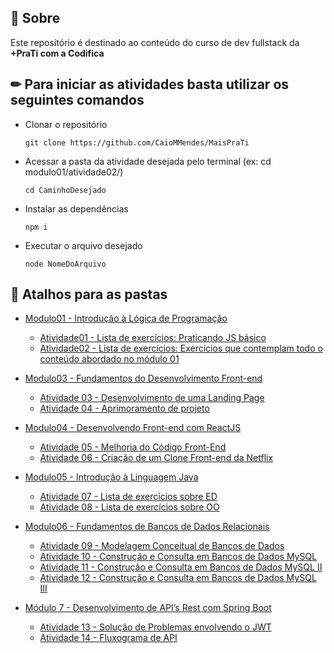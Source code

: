 ## 📌 Sobre

Este repositório é destinado ao conteúdo do curso de dev fullstack da **+PraTi com a Codifica**

## ✏ Para iniciar as atividades basta utilizar os seguintes comandos

- Clonar o repositório
    <pre><code>git clone https://github.com/CaioMMendes/MaisPraTi</code></pre>

- Acessar a pasta da atividade desejada pelo terminal (ex: cd modulo01/atividade02/)
    <pre><code>cd CaminhoDesejado</code></pre>

- Instalar as dependências
    <pre><code>npm i</code></pre>

- Executar o arquivo desejado
    <pre><code>node NomeDoArquivo</code></pre>

## 🔗 Atalhos para as pastas

- [Modulo01 - Introdução à Lógica de Programação](https://github.com/CaioMMendes/MaisPraTi/tree/main/modulo01)
  - [Atividade01 - Lista de exercícios: Praticando JS básico](https://github.com/CaioMMendes/MaisPraTi/tree/main/modulo01/atividade01)
  - [Atividade02 - Lista de exercícios: Exercícios que contemplam todo o conteúdo abordado no módulo 01](https://github.com/CaioMMendes/MaisPraTi/tree/main/modulo01/atividade02)

- [Modulo03 - Fundamentos do Desenvolvimento Front-end](https://github.com/CaioMMendes/MaisPraTi/tree/main/modulo03)
  - [Atividade 03 - Desenvolvimento de uma Landing Page](https://github.com/CaioMMendes/MaisPraTi/tree/main/modulo03/atividade03)
  - [Atividade 04 - Aprimoramento de projeto](https://github.com/CaioMMendes/MaisPraTi/tree/main/modulo03/atividade04)

- [Modulo04 - Desenvolvendo Front-end com ReactJS](https://github.com/CaioMMendes/MaisPraTi/tree/main/modulo04)
  - [Atividade 05 - Melhoria do Código Front-End](https://github.com/CaioMMendes/MaisPraTi/tree/main/modulo04/atividade05)
  - [Atividade 06 - Criação de um Clone Front-end da Netflix](https://github.com/CaioMMendes/MaisPraTi/tree/main/modulo04/atividade06)
  
- [Modulo05 - Introdução à Linguagem Java](https://github.com/CaioMMendes/MaisPraTi/tree/main/modulo05)
  - [Atividade 07 - Lista de exercícios sobre ED](https://github.com/CaioMMendes/MaisPraTi/tree/main/modulo05/atividade07)
  - [Atividade 08 - Lista de exercícios sobre OO](https://github.com/CaioMMendes/MaisPraTi/tree/main/modulo05/atividade08)
  
- [Modulo06 - Fundamentos de Bancos de Dados Relacionais](https://github.com/CaioMMendes/MaisPraTi/tree/main/modulo06)
  - [Atividade 09 - Modelagem Conceitual de Bancos de Dados](https://github.com/CaioMMendes/MaisPraTi/tree/main/modulo06/atividade09)
  - [Atividade 10 - Construção e Consulta em Bancos de Dados MySQL](https://github.com/CaioMMendes/MaisPraTi/tree/main/modulo06/atividade10)
  - [Atividade 11 - Construção e Consulta em Bancos de Dados MySQL II](https://github.com/CaioMMendes/MaisPraTi/tree/main/modulo06/atividade11)
  - [Atividade 12 - Construção e Consulta em Bancos de Dados MySQL III](https://github.com/CaioMMendes/MaisPraTi/tree/main/modulo06/atividade12)
  
- [Módulo 7 - Desenvolvimento de API’s Rest com Spring Boot](https://github.com/CaioMMendes/MaisPraTi/tree/main/modulo07)
  - [Atividade 13 - Solução de Problemas envolvendo o JWT](https://github.com/CaioMMendes/MaisPraTi/tree/main/modulo07/atividade13)
  - [Atividade 14 - Fluxograma de API](https://github.com/CaioMMendes/MaisPraTi/tree/main/modulo07/atividade14)
